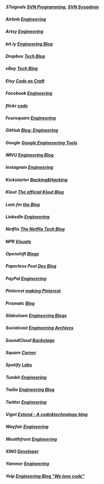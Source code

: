 ##### 37signals [SVN Programming](http://37signals.com/svn/programming), [SVN Sysadmin](http://37signals.com/svn/sysadmin)

##### Airbnb [Engineering](http://nerds.airbnb.com/)

##### Artsy [Engineering](http://artsy.github.io/)

##### bit.ly [Engineering Blog](http://word.bitly.com/)

##### Dropbox [Tech Blog](http://tech.dropbox.com/)

##### eBay [Tech Blog](http://www.ebaytechblog.com/)

##### Etsy [Code as Craft](http://codeascraft.etsy.com/)

##### Facebook [Engineering](http://www.facebook.com/Engineering?sk=notes)

##### flickr [code](http://code.flickr.com/blog/)

##### Foursquare [Engineering](http://engineering.foursquare.com/)

##### GitHub [Blog: Engineering](https://github.com/blog/category/engineering)

##### Google [Google Engineeering Tools](http://google-engtools.blogspot.de/)

##### IMVU [Engineering Blog](http://engineering.imvu.com/)

##### Instagram [Engineering](http://instagram-engineering.tumblr.com/)

##### Kickstarter [Backing&Hacking](http://www.kickstarter.com/backing-and-hacking)

##### Klout [The official Klout Blog](http://corp.klout.com/blog/category/engineering/)

##### Last.fm [the Blog](http://blog.last.fm/?c=Code)

##### LinkedIn [Engineering](http://engineering.linkedin.com/blog)

##### Netflix [The Netflix Tech Blog](http://techblog.netflix.com/)

##### NPR [Visuals](http://blog.apps.npr.org/)

##### Openshift [Blogs](https://www.openshift.com/blogs)

##### Paperless Post [Dev Blog](http://dev.paperlesspost.com/)

##### PayPal [Engineering](https://www.paypal-engineering.com/)

##### Pinterest [making Pinterest](http://engineering.pinterest.com/)

##### Prismatc [Blog](http://blog.getprismatic.com/blog/)

##### Slideshare [Engineering Blogs](http://engineering.slideshare.net/)

##### Socialcast [Engineering Archives](http://blog.socialcast.com/engineering/)

##### SoundCloud [Backstage](http://backstage.soundcloud.com/)

##### Square [Corner](http://corner.squareup.com/)

##### Spotify [Labs](http://labs.spotify.com/)

##### Tumblr [Engineering](http://engineering.tumblr.com/)

##### Twilio [Engineering Blog](http://www.twilio.com/engineering)

##### Twitter [Engineering](http://engineering.twitter.com/)

##### Viget [Extend - A code&technology blog](http://viget.com/extend)

##### Wayfair [Engineering](http://engineering.wayfair.com/)

##### Wealthfront [Engineering](http://eng.wealthfront.com/)

##### XING [Developer](http://devblog.xing.com/)

##### Yammer [Engineering](http://eng.yammer.com/blog/)

##### Yelp [Engineering Blog "We love code"](http://engineeringblog.yelp.com/)
